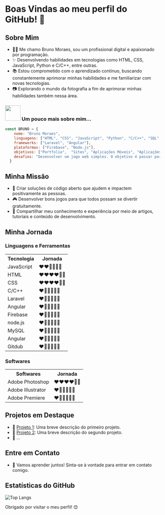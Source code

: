 # Boas Vindas ao meu perfil do GitHub! 👋

## Sobre Mim

- 👨‍💻 Me chamo Bruno Moraes, sou um profissional digital e apaixonado por programação.
- ✨ Desenvolvendo habilidades em tecnologias como HTML, CSS, JavaScript, Python e C/C++, entre outras.
- 📚 Estou comprometido com o aprendizado contínuo, buscando constantemente aprimorar minhas habilidades e me familiarizar com novas tecnologias.
- 📷 Explorando o mundo da fotografia a fim de aprimorar minhas habilidades também nessa área.
### <img src="https://media.giphy.com/media/VgCDAzcKvsR6OM0uWg/giphy.gif" width="50"> Um pouco mais sobre mim...
```Javascript
const BRUNO = {
    nome: "Bruno Moraes",
    linguagens: ["HTML", "CSS", "JavaScript", "Python", "C/C++", "SQL", "PHP"],
    frameworks: ["Laravel", "Angular"],
    plataformas: ["Firebase", "Node.js"],
    objetivos: ["Portfolio",  "Sites", "Aplicações Móveis", "Aplicações Desktop", "Aplicações Web", "Aplicações de Nuvem", "Jogos", "Artigos", "Fotos", "Ilustraçoes"],
    desafios: "Desenvolver um jogo web simples. O objetivo é passar por todo o processo de desenvolvimento, desde a concepção da ideia até a implantação do jogo.",
  }
````

## Minha Missão

- 🎯 Criar soluções de código aberto que ajudem e impactem positivamente as pessoas.
- 🎮 Desenvolver bons jogos para que todos possam se divertir gratuitamente.
- 📖 Compartilhar meu conhecimento e experiência por meio de artigos, tutoriais e conteúdo de desenvolvimento.

## Minha Jornada
### Linguagens e Ferramentas
<table>
    <tr>
      <th>Tecnologia</th>
      <th>Jornada</th>
    </tr>
    <tr><td>JavaScript</td><td>❤❤🤍🤍🤍🤍</td></tr>
    <tr><td>HTML</td><td>❤❤❤❤🤍🤍</td></tr>
    <tr><td>CSS</td><td>❤❤❤❤🤍🤍</td></tr>
    <tr><td>C/C++</td><td>❤🤍🤍🤍🤍🤍</td></tr>
    <tr><td>Laravel</td><td>❤🤍🤍🤍🤍🤍</td></tr>
    <tr><td>Angular</td><td>❤🤍🤍🤍🤍🤍</td></tr>
    <tr><td>Firebase</td><td>❤🤍🤍🤍🤍🤍</td></tr>
    <tr><td>node.js</td><td>❤🤍🤍🤍🤍🤍</td></tr>
    <tr><td>MySQL</td><td>❤🤍🤍🤍🤍🤍</td></tr>
    <tr><td>Angular</td><td>❤🤍🤍🤍🤍🤍</td></tr>
    <tr><td>Gitdub</td><td>❤🤍🤍🤍🤍🤍</td></tr>
</table>

### Softwares
<table>
    <tr>
        <th>Softwares</th>
        <th>Jornada</th>
    </tr>
    <tr><td>Adobe Photoshop</td><td>❤❤❤❤🤍🤍</td></tr>
    <tr><td>Adobe Illustrator</td><td>❤🤍🤍🤍🤍🤍</td></tr>
    <tr><td>Adobe Premiere</td><td>❤🤍🤍🤍🤍🤍</td></tr>
</table>

## Projetos em Destaque

- 🔗 [Projeto 1](link-para-o-projeto-1): Uma breve descrição do primeiro projeto.
- 🔗 [Projeto 2](link-para-o-projeto-2): Uma breve descrição do segundo projeto.
- 🔗 ...

## Entre em Contato

- 💬 Vamos aprender juntos! Sinta-se à vontade para entrar em contato comigo.

## Estatísticas do GitHub

![Top Langs](https://github-readme-stats.vercel.app/api/top-langs/?username=brunomoraesdigital&hide=TeX&layout=compact)

Obrigado por visitar o meu perfil! 😊
